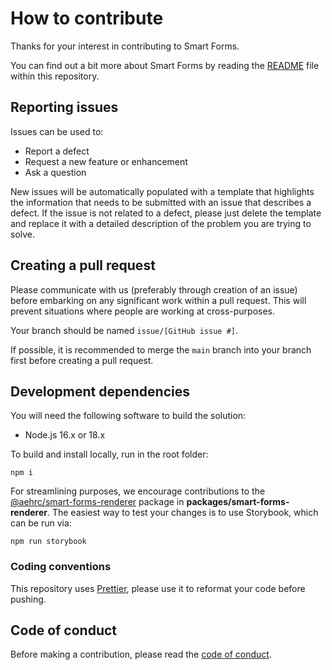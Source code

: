 # How to contribute

Thanks for your interest in contributing to Smart Forms.

You can find out a bit more about Smart Forms by reading the [README](README.md)
file within this repository.

## Reporting issues

Issues can be used to:

* Report a defect
* Request a new feature or enhancement
* Ask a question

New issues will be automatically populated with a template that highlights the
information that needs to be submitted with an issue that describes a defect. If
the issue is not related to a defect, please just delete the template and
replace it with a detailed description of the problem you are trying to solve.

## Creating a pull request

Please communicate with us (preferably through creation of an issue) before
embarking on any significant work within a pull request. This will prevent
situations where people are working at cross-purposes.

Your branch should be named `issue/[GitHub issue #]`.

If possible, it is recommended to merge the `main` branch into your branch first before creating a pull request.

## Development dependencies

You will need the following software to build the solution:

* Node.js 16.x or 18.x

To build and install locally, run in the root folder:
```
npm i
```

For streamlining purposes, we encourage contributions to the [@aehrc/smart-forms-renderer](https://www.npmjs.com/package/@aehrc/smart-forms-renderer) package in **packages/smart-forms-renderer**.
The easiest way to test your changes is to use Storybook, which can be run via:
```
npm run storybook
```


### Coding conventions

This repository uses [Prettier](https://prettier.io/), please use it to
reformat your code before pushing.

## Code of conduct

Before making a contribution, please read the
[code of conduct](CODE_OF_CONDUCT.md).
